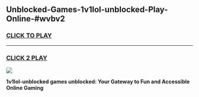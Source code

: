 
## Unblocked-Games-1v1lol-unblocked-Play-Online-#wvbv2
<h3>
<a href="https://premium.freeplayer.one?title=1v1lol-unblocked&ref=27F">CLICK TO PLAY</a></h3>
<hr>

<h3>
<a href="https://premium.freeplayer.one?title=1v1lol-unblocked&ref=27F">CLICK 2 PLAY</a>
  
</h3>

<a href="https://premium.freeplayer.one?title=1v1lol-unblocked&ref=27F"><img src="https://clearcache.store/games.png"></a>


**1v1lol-unblocked games unblocked: Your Gateway to Fun and Accessible Online Gaming**
